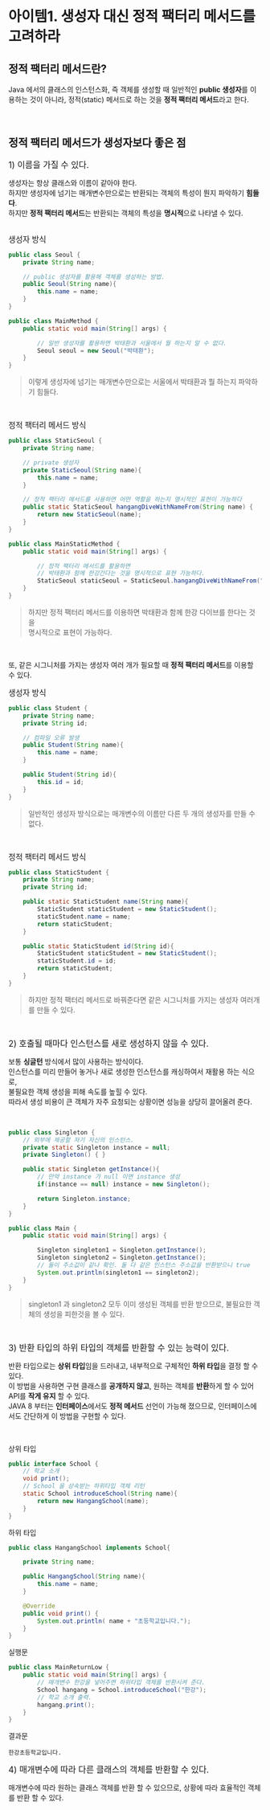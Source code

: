 # 아이템1. 생성자 대신 정적 팩터리 메서드를 고려하라

## 정적 팩터리 메서드란?
Java 에서의 클래스의 인스턴스화, 즉 객체를 생성할 때 일반적인 **public 생성자**를 이용하는 것이 아니라, 정적(static) 메서드로 하는 것을 **정적 팩터리 메서드**라고 한다.

<br>

## 정적 팩터리 메서드가 생성자보다 좋은 점
<span style="font-size:120%"> 1) 이름을 가질 수 있다.</span><br>

생성자는 항상 클래스와 이름이 같아야 한다.  
하지만 생성자에 넘기는 매개변수만으로는 반환되는 객체의 특성이 뭔지 파악하기 **힘들다**.  
하지만 **정적 팩터리 메서드**는 반환되는 객체의 특성을 **명시적**으로 나타낼 수 있다.  
<br>

<span style="font-size:110%">생성자 방식</span>

~~~JAVA
public class Seoul {
    private String name;

    // public 생성자를 활용해 객체를 생성하는 방법.
    public Seoul(String name){
        this.name = name;
    }
}
~~~
~~~JAVA
public class MainMethod {
    public static void main(String[] args) {

        // 일반 생성자를 활용하면 박태환과 서울에서 뭘 하는지 알 수 없다.
        Seoul seoul = new Seoul("박태환");
    }
}
~~~
> 이렇게 생성자에 넘기는 매개변수만으로는 서울에서 박태환과 뭘 하는지 파악하기 힘들다.

<br>

<span style="font-size:110%">정적 팩터리 메서드 방식</span>

~~~JAVA
public class StaticSeoul {
    private String name;

    // private 생성자
    private StaticSeoul(String name){
        this.name = name;
    }

    // 정적 팩터리 메서드를 사용하면 어떤 역활을 하는지 명시적인 표현이 가능하다
    public static StaticSeoul hangangDiveWithNameFrom(String name) {
        return new StaticSeoul(name);
    }
}
~~~
~~~JAVA
public class MainStaticMethod {
    public static void main(String[] args) {

        // 정적 팩터리 메서드를 활용하면
        // 박태환과 함께 한강간다는 것을 명시적으로 표현 가능하다.
        StaticSeoul staticSeoul = StaticSeoul.hangangDiveWithNameFrom("박태환");
    }
}
~~~
> 하지만 정적 팩터리 메서드를 이용하면 박태환과 함께 한강 다이브를 한다는 것을  
> 명시적으로 표현이 가능하다.

<br>

또, 같은 시그니처를 가지는 생성자 여러 개가 필요할 때 **정적 팩터리 메서드**를 이용할 수 있다.

<span style="font-size:110%">생성자 방식</span>

~~~JAVA
public class Student {
    private String name;
    private String id;

    // 컴파일 오류 발생
    public Student(String name){
        this.name = name;
    }

    public Student(String id){
        this.id = id;
    }
}
~~~
> 일반적인 생성자 방식으로는 매개변수의 이름만 다른 두 개의 생성자를 만들 수 없다.

<br>

<span style="font-size:110%">정적 팩터리 메서드 방식</span>

~~~JAVA
public class StaticStudent {
    private String name;
    private String id;

    public static StaticStudent name(String name){
        StaticStudent staticStudent = new StaticStudent();
        staticStudent.name = name;
        return staticStudent;
    }

    public static StaticStudent id(String id){
        StaticStudent staticStudent = new StaticStudent();
        staticStudent.id = id;
        return staticStudent;
    }
}
~~~
> 하지만 정적 팩터리 메서드로 바꿔준다면 같은 시그니처를 가지는 생성자 여러개를 만들 수 있다.

<br>

<span style="font-size:120%"> 2) 호출될 때마다 인스턴스를 새로 생성하지 않을 수 있다.</span><br>

보통 **싱글턴** 방식에서 많이 사용하는 방식이다.  
인스턴스를 미리 만들어 놓거나 새로 생성한 인스턴스를 캐싱하여서 재활용 하는 식으로,  
불필요한 객체 생성을 피해 속도를 높힐 수 있다.  
따라서 생성 비용이 큰 객체가 자주 요청되는 상황이면 성능을 상당히 끌어올려 준다.  

<br>

~~~JAVA
public class Singleton {
    // 외부에 제공할 자기 자신의 인스턴스.
    private static Singleton instance = null;
    private Singleton() { }

    public static Singleton getInstance(){
        // 만약 instance 가 null 이면 instance 생성
        if(instance == null) instance = new Singleton();

        return Singleton.instance;
    }
}
~~~
~~~JAVA
public class Main {
    public static void main(String[] args) {

        Singleton singleton1 = Singleton.getInstance();
        Singleton singleton2 = Singleton.getInstance();
        // 둘이 주소값이 같나 확인. 둘 다 같은 인스턴스 주소값을 반환받으니 true
        System.out.println(singleton1 == singleton2);
    }
}
~~~
> singleton1 과 singleton2 모두 이미 생성된 객체를 반환 받으므로, 불필요한 객체의 생성을 피한것을 볼 수 있다.

<br>

<span style="font-size:120%"> 3) 반환 타입의 하위 타입의 객체를 반환할 수 있는 능력이 있다.</span><br>

반환 타입으로는 **상위 타입**임을 드러내고, 내부적으로 구체적인 **하위 타입**을 결정 할 수 있다.  
이 방법을 사용하면 구현 클래스를 **공개하지 않고**, 원하는 객체를 **반환**하게 할 수 있어 API를 **작게 유지** 할 수 있다.  
JAVA 8 부터는 **인터페이스**에서도 **정적 메서드** 선언이 가능해 졌으므로, 인터페이스에서도 간단하게 이 방법을 구현할 수 있다.

<br>

상위 타입
~~~JAVA
public interface School {
    // 학교 소개
    void print();
    // School 을 상속받는 하위타입 객체 리턴
    static School introduceSchool(String name){
        return new HangangSchool(name);
    }
}
~~~
하위 타입
~~~JAVA
public class HangangSchool implements School{

    private String name;

    public HangangSchool(String name){
        this.name = name;
    }

    @Override
    public void print() {
        System.out.println( name + "초등학교입니다.");
    }
}
~~~
실행문
~~~JAVA
public class MainReturnLow {
    public static void main(String[] args) {
        // 매개변수 한강을 넣어주면 하위타입 객체를 반환시켜 준다.
        School hangang = School.introduceSchool("한강");
        // 학교 소개 출력.
        hangang.print();
    }
}
~~~
결과문
~~~
한강초등학교입니다.
~~~

<span style="font-size:120%"> 4) 매개변수에 따라 다른 클래스의 객체를 반환할 수 있다.</span><br>

매개변수에 따라 원하는 클래스 객체를 반환 할 수 있으므로, 상황에 따라 효율적인 객체를 반환 할 수 있다.

